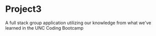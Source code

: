 # Project3
A full stack group application utilizing our knowledge from what we've learned in the UNC Coding Bootcamp
